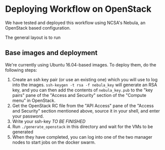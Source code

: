 # Deploying Workflow on OpenStack

We have tested and deployed this workflow using NCSA's Nebula, an
OpenStack based configuration.

The general layout is to run 

## Base images and deployment

We're currently using Ubuntu 16.04-based images. To deploy them, do
the following steps:

1. Create an ssh key pair (or use an existing one) which you will
   use to log into the images. `ssh-keygen -t rsa -f nebula_key` will
   generate an RSA key, and you can then add the contents of
   `nebula_key.pub` to the "key pairs" pane of the "Access and
   Security" section of the "Compute menu" in OpenStack.
2. Get the OpenStack RC file from the "API Access" pane of the "Access
   and Security" section mentioned above, source it in your shell, and
   enter your password.
3. Write your ssh-key *TO BE FINISHED*
4. Run `./generate_openstack` in this directory and wait for the VMs
   to be generated
5. When they have completed, you can log into one of the two manager
   nodes to start jobs on the docker swarm.
